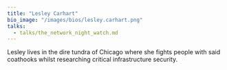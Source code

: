 ```yaml
---
title: "Lesley Carhart"
bio_image: "/images/bios/lesley.carhart.png"
talks:
  - talks/the_network_night_watch.md
---
```

Lesley lives in the dire tundra of Chicago where she fights people with said coathooks whilst researching critical infrastructure security.